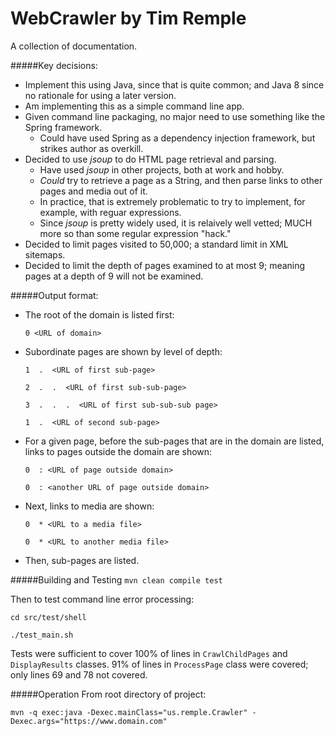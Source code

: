 # WebCrawler by Tim Remple

A collection of documentation.

#####Key decisions:
* Implement this using Java, since that is quite common; 
and Java 8 since no rationale for using a later version.
* Am implementing this as a simple command line app.
* Given command line packaging, no major need to use something like the Spring framework.
  * Could have used Spring as a dependency injection framework, but strikes author as overkill.
* Decided to use _jsoup_ to do HTML page retrieval and parsing.
  * Have used _jsoup_ in other projects, both at work and hobby.
  * _Could_ try to retrieve a page as a String, and then parse links to other pages and media out of it.
  * In practice, that is extremely problematic to try to implement, for example, with reguar expressions.
  * Since _jsoup_ is pretty widely used, it is relaively well vetted; 
  MUCH more so than some regular expression "hack."
* Decided to limit pages visited to 50,000; a standard limit in XML sitemaps.
* Decided to limit the depth of pages examined to at most 9; meaning pages at a depth of 9 will not be examined.
  
#####Output format:
* The root of the domain is listed first:

  `0 <URL of domain>`
  
* Subordinate pages are shown by level of depth:

  `1  .  <URL of first sub-page>`
  
  `2  .  .  <URL of first sub-sub-page>`
  
  `3  .  .  .  <URL of first sub-sub-sub page>`
  
  `1  .  <URL of second sub-page>`

* For a given page, before the sub-pages that are in the domain are listed, links to pages outside the domain are shown:

  `0  : <URL of page outside domain>`
  
  `0  : <another URL of page outside domain>`
  
* Next, links to media are shown:

  `0  * <URL to a media file>`
  
  `0  * <URL to another media file>`
  
* Then, sub-pages are listed.

#####Building and Testing
`mvn clean compile test`

Then to test command line error processing:

`cd src/test/shell`

`./test_main.sh`

Tests were sufficient to cover 100% of lines in `CrawlChildPages` and `DisplayResults` classes.
91% of lines in `ProcessPage` class were covered; only lines 69 and 78 not covered.

#####Operation
From root directory of project:

`mvn -q exec:java -Dexec.mainClass="us.remple.Crawler" -Dexec.args="https://www.domain.com"`
